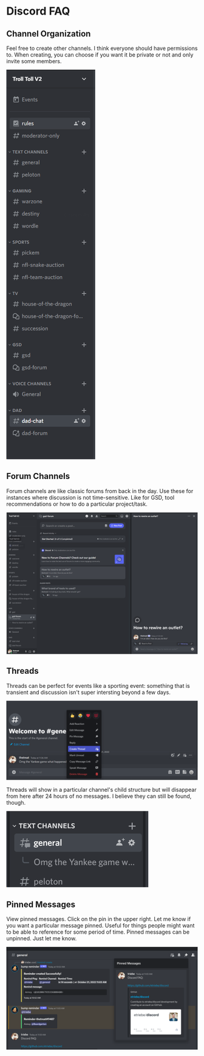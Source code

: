 # Discord FAQ

## Channel Organization

Feel free to create other channels. I think everyone should have permissions to. When creating, you can choose if you want it be private or not and only invite some members. 

![](images/2022-10-21-11-34-05.png)

## Forum Channels

Forum channels are like classic forums from back in the day. Use these for instances where discussion is not time-sensitive. Like for GSD, tool recommendations or how to do a particular project/task. 

![](images/2022-10-21-11-35-50.png)

## Threads

Threads can be perfect for events like a sporting event: something that is transient and discussion isn't super intersting beyond a few days.

![](images/2022-10-21-11-37-07.png)

Threads will show in a particular channel's child structure but will disappear from here after 24 hours of no messages. I believe they can still be found, though. 

![](images/2022-10-21-11-39-36.png)

## Pinned Messages
View pinned messages. Click on the pin in the upper right. Let me know if you want a particular message pinned. Useful for things people might want to be able to reference for some period of time. Pinned messages can be unpinned. Just let me know. 

![](images/2022-10-21-11-03-53.png)